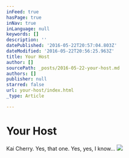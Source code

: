 ```yaml
---
inFeed: true
hasPage: true
inNav: true
inLanguage: null
keywords: []
description: ''
datePublished: '2016-05-22T20:57:04.803Z'
dateModified: '2016-05-22T20:56:25.963Z'
title: Your Host
author: []
sourcePath: _posts/2016-05-22-your-host.md
authors: []
publisher: null
starred: false
url: your-host/index.html
_type: Article

---
```

# Your Host

Kai Cherry. Yes, that one. Yes, yes, I know...
![](https://the-grid-user-content.s3-us-west-2.amazonaws.com/e4ad67bd-1255-4660-ac64-a41a830d8944.jpg)